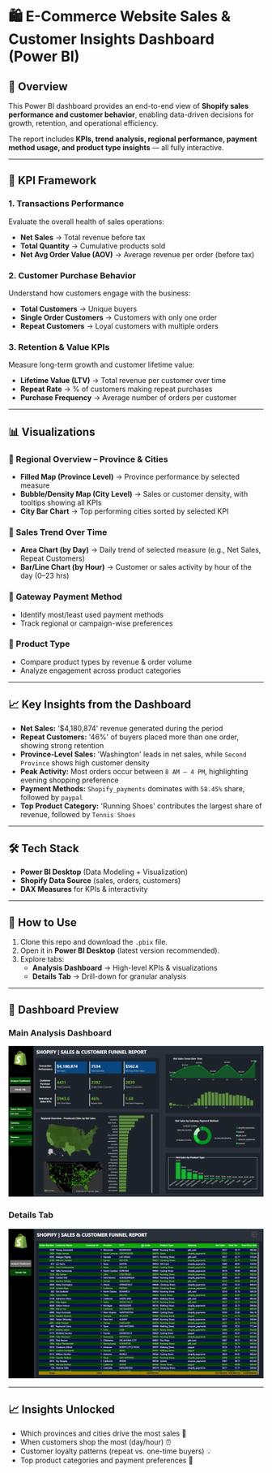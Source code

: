 # 🛍️ E-Commerce Website Sales & Customer Insights Dashboard (Power BI)

## 📌 Overview
This Power BI dashboard provides an end-to-end view of **Shopify sales performance and customer behavior**, enabling data-driven decisions for growth, retention, and operational efficiency.  

The report includes **KPIs, trend analysis, regional performance, payment method usage, and product type insights** — all fully interactive.  

---

## 🎯 KPI Framework

### 1. Transactions Performance
Evaluate the overall health of sales operations:
- **Net Sales** → Total revenue before tax  
- **Total Quantity** → Cumulative products sold  
- **Net Avg Order Value (AOV)** → Average revenue per order (before tax)  

### 2. Customer Purchase Behavior
Understand how customers engage with the business:
- **Total Customers** → Unique buyers  
- **Single Order Customers** → Customers with only one order  
- **Repeat Customers** → Loyal customers with multiple orders  

### 3. Retention & Value KPIs
Measure long-term growth and customer lifetime value:
- **Lifetime Value (LTV)** → Total revenue per customer over time  
- **Repeat Rate** → % of customers making repeat purchases  
- **Purchase Frequency** → Average number of orders per customer  

---

## 📊 Visualizations

### 🔹 Regional Overview – Province & Cities
- **Filled Map (Province Level)** → Province performance by selected measure  
- **Bubble/Density Map (City Level)** → Sales or customer density, with tooltips showing all KPIs  
- **City Bar Chart** → Top performing cities sorted by selected KPI  

### 🔹 Sales Trend Over Time
- **Area Chart (by Day)** → Daily trend of selected measure (e.g., Net Sales, Repeat Customers)  
- **Bar/Line Chart (by Hour)** → Customer or sales activity by hour of the day (0–23 hrs)  

### 🔹 Gateway Payment Method
- Identify most/least used payment methods  
- Track regional or campaign-wise preferences  

### 🔹 Product Type
- Compare product types by revenue & order volume  
- Analyze engagement across product categories  

---
## 📈 Key Insights from the Dashboard
- **Net Sales:** '$4,180,874' revenue generated during the period  
- **Repeat Customers:** '46%' of buyers placed more than one order, showing strong retention  
- **Province-Level Sales:** 'Washington' leads in net sales, while `Second Province` shows high customer density  
- **Peak Activity:** Most orders occur between `8 AM – 4 PM`, highlighting evening shopping preference  
- **Payment Methods:** `Shopify_payments` dominates with `58.45%` share, followed by `paypal`  
- **Top Product Category:** 'Running Shoes' contributes the largest share of revenue, followed by `Tennis Shoes`  

---

## 🛠️ Tech Stack
- **Power BI Desktop** (Data Modeling + Visualization)  
- **Shopify Data Source** (sales, orders, customers)  
- **DAX Measures** for KPIs & interactivity  

---

## 🚀 How to Use
1. Clone this repo and download the `.pbix` file.  
2. Open it in **Power BI Desktop** (latest version recommended).  
3. Explore tabs:  
   - **Analysis Dashboard** → High-level KPIs & visualizations  
   - **Details Tab** → Drill-down for granular analysis  

---

## 📸 Dashboard Preview

### Main Analysis Dashboard
![Dashboard Screenshot ](dashboard1.png)

### Details Tab
![detailstab Screenshot ](detailstab.png)

---

## 📈 Insights Unlocked
- Which provinces and cities drive the most sales 📍  
- When customers shop the most (day/hour) ⏰  
- Customer loyalty patterns (repeat vs. one-time buyers) 💡  
- Top product categories and payment preferences 🛒  
